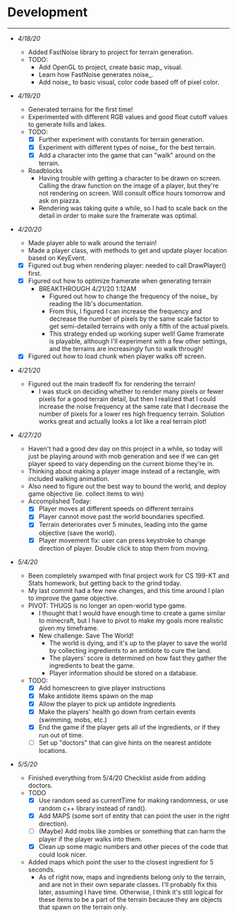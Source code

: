 # Development
---

- <i> 4/18/20 </i>

  - Added FastNoise library to project for terrain generation.
  - TODO:
    - Add OpenGL to project, create basic map_ visual.
    - Learn how FastNoise generates noise_.
    - Add noise_ to basic visual, color code based off of pixel color.

- <i> 4/19/20 </i>

  - Generated terrains for the first time!
  - Experimented with different RGB values and good float cutoff values to generate hills and lakes.
  - TODO:
    - [x] Further experiment with constants for terrain generation.
    - [x] Experiment with different types of noise_ for the best terrain.
    - [x] Add a character into the game that can "walk" around on the terrain.
    
  - Roadblocks
    - Having trouble with getting a character to be drawn on screen. Calling the draw function on the image of a player, but they're not
    rendering on screen. Will consult office hours tomorrow and ask on piazza.
    - Rendering was taking quite a while, so I had to scale back on the detail in order to make sure the framerate was optimal.
    
- <i> 4/20/20 </i>

  - Made player able to walk around the terrain!
  - Made a player class, with methods to get and update player location based on KeyEvent.
  - [X] Figured out bug when rendering player: needed to call DrawPlayer() first.
  - [X] Figured out how to optimize framerate when generating terrain
    - BREAKTHROUGH 4/21/20 1:12AM
      - Figured out how to change the frequency of the noise_ by reading the lib's documentation.
      - From this, I figured I can increase the frequency and decrease the number of pixels by the same scale factor to get
      semi-detailed terrains with only a fifth of the actual pixels.
      - This strategy ended up working super well! Game framerate is playable, although I'll experiment with a few other settings, and the terrains are increasingly fun to 
      walk through!
  - [X] Figured out how to load chunk when player walks off screen.
  
- <i> 4/21/20 </i>

    - Figured out the main tradeoff fix for rendering the terrain!
        - I was stuck on deciding whether to render many pixels or fewer pixels for a good terrain detail, but then I realized that
        I could increase the noise frequency at the same rate that I decrease the number of pixels for a
        lower res high frequency terrain. Solution works great and actually looks a lot like a real terrain plot!
  
- <i> 4/27/20 </i>

    - Haven't had a good dev day on this project in a while, so today will just be playing around with mob generation
and see if we can get player speed to vary depending on the current biome they're in.
    - Thinking about making a player image instead of a rectangle, with included walking animation.
    - Also need to figure out the best way to bound the world, and deploy game objective (ie. collect items to win)
    - Accomplished Today:
        - [x] Player moves at different speeds on different terrains
        - [x] Player cannot move past the world boundaries specified.
        - [x] Terrain deteriorates over 5 minutes, leading into the game objective (save the world).
        - [x] Player movement fix: user can press keystroke to change direction of player. Double click to stop them from moving.
        
- <i> 5/4/20 </i>

    - Been completely swamped with final project work for CS 199-KT and Stats homework, but getting back to the grind today.
    - My last commit had a few new changes, and this time around I plan to improve the game objective.
    - PIVOT: THUGS is no longer an open-world type game.
        - I thought that I would have enough time to create a game similar to minecraft, but I have to pivot to make my goals more realistic given my timeframe.
        - New challenge: Save The World!
            - The world is dying, and it's up to the player to save the world by collecting ingredients to an antidote to cure the land.
            - The players' score is determined on how fast they gather the ingredients to beat the game.
            - Player information should be stored on a database.
    - TODO:
        - [x] Add homescreen to give player instructions
        - [x] Make antidote items spawn on the map
        - [x] Allow the player to pick up antidote ingredients
        - [x] Make the players' health go down from certain events (swimming, mobs, etc.)
        - [x] End the game if the player gets all of the ingredients, or if they run out of time.
        - [ ] Set up "doctors" that can give hints on the nearest antidote locations.
        
- <i> 5/5/20 </i>

    - Finished everything from 5/4/20 Checklist aside from adding doctors.
    - TODO
        - [x] Use random seed as currentTime for making randomness, or use random c++ library instead of rand().
        - [x] Add MAPS (some sort of entity that can point the user in the right direction).
        - [ ] (Maybe) Add mobs like zombies or something that can harm the player if the player walks into them.
        - [x] Clean up some magic numbers and other pieces of the code that could look nicer.
    - Added maps which point the user to the closest ingredient for 5 seconds.
        - As of right now, maps and ingredients belong only to the terrain, and are not in their own separate classes.
        I'll probably fix this later, assuming I have time. Otherwise, I think it's still logical for these items to be
        a part of the terrain because they are objects that spawn on the terrain only.